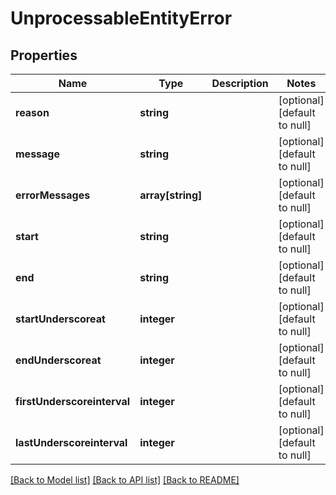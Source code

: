 # UnprocessableEntityError

## Properties
Name | Type | Description | Notes
------------ | ------------- | ------------- | -------------
**reason** | **string** |  | [optional] [default to null]
**message** | **string** |  | [optional] [default to null]
**errorMessages** | **array[string]** |  | [optional] [default to null]
**start** | **string** |  | [optional] [default to null]
**end** | **string** |  | [optional] [default to null]
**startUnderscoreat** | **integer** |  | [optional] [default to null]
**endUnderscoreat** | **integer** |  | [optional] [default to null]
**firstUnderscoreinterval** | **integer** |  | [optional] [default to null]
**lastUnderscoreinterval** | **integer** |  | [optional] [default to null]

[[Back to Model list]](../README.md#documentation-for-models) [[Back to API list]](../README.md#documentation-for-api-endpoints) [[Back to README]](../README.md)


